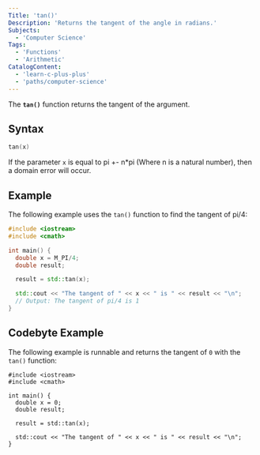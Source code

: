 ```yaml
---
Title: 'tan()'
Description: 'Returns the tangent of the angle in radians.'
Subjects:
  - 'Computer Science'
Tags:
  - 'Functions'
  - 'Arithmetic'
CatalogContent:
  - 'learn-c-plus-plus'
  - 'paths/computer-science'
---
```


The **`tan()`** function returns the tangent of the argument.

## Syntax

```cpp
tan(x)
```

If the parameter `x` is equal to pi +- n\*pi (Where n is a natural number), then a domain error will occur.

## Example

The following example uses the `tan()` function to find the tangent of pi/4:

```cpp
#include <iostream>
#include <cmath>

int main() {
  double x = M_PI/4;
  double result;

  result = std::tan(x);

  std::cout << "The tangent of " << x << " is " << result << "\n";
  // Output: The tangent of pi/4 is 1
}
```

## Codebyte Example

The following example is runnable and returns the tangent of `0` with the `tan()` function:

```codebyte/cpp
#include <iostream>
#include <cmath>

int main() {
  double x = 0;
  double result;

  result = std::tan(x);

  std::cout << "The tangent of " << x << " is " << result << "\n";
}
```
